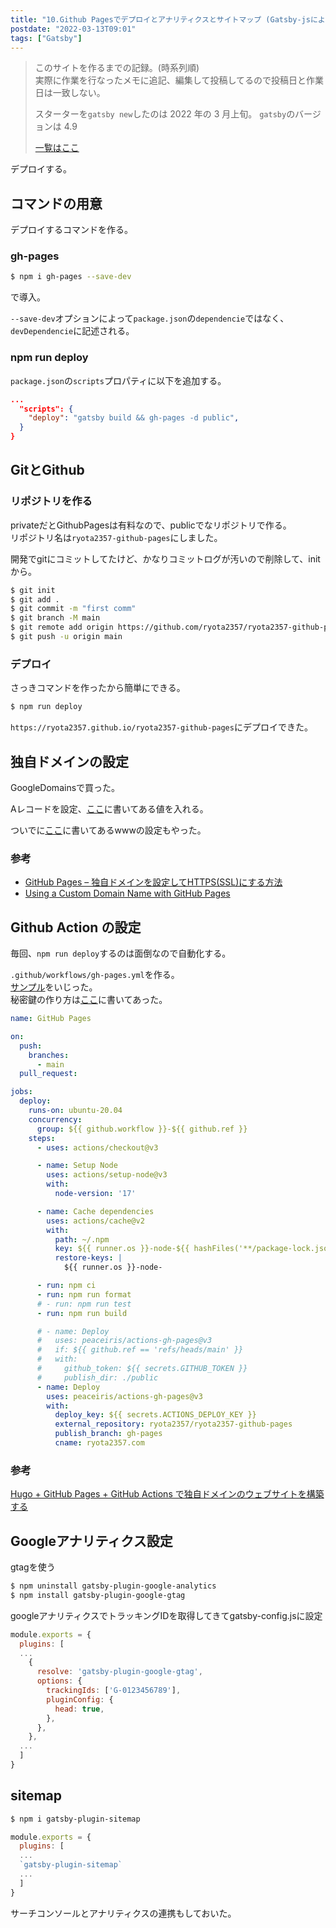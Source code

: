 ```yaml
---
title: "10.Github Pagesでデプロイとアナリティクスとサイトマップ (Gatsby-jsによるサイト構築記録)"
postdate: "2022-03-13T09:01"
tags: ["Gatsby"]
---
```


> このサイトを作るまでの記録。(時系列順)  
> 実際に作業を行なったメモに追記、編集して投稿してるので投稿日と作業日は一致しない。
>
> スターターを`gatsby new`したのは 2022 年の 3 月上旬。
> `gatsby`のバージョンは 4.9
>
> [一覧はここ](../gatsby-site-create-log0/)

デプロイする。

## コマンドの用意

デプロイするコマンドを作る。

### gh-pages

```sh
$ npm i gh-pages --save-dev
```

で導入。

`--save-dev`オプションによって`package.json`の`dependencie`ではなく、`devDependencie`に記述される。

### npm run deploy

`package.json`の`scripts`プロパティに以下を追加する。

```json
...
  "scripts": {
    "deploy": "gatsby build && gh-pages -d public",
  }
}
```

## GitとGithub

### リポジトリを作る

privateだとGithubPagesは有料なので、publicでなリポジトリで作る。  
リポジトリ名は`ryota2357-github-pages`にしました。

開発でgitにコミットしてたけど、かなりコミットログが汚いので削除して、initから。

```sh
$ git init
$ git add .
$ git commit -m "first comm"
$ git branch -M main
$ git remote add origin https://github.com/ryota2357/ryota2357-github-pages.git
$ git push -u origin main
```

### デプロイ

さっきコマンドを作ったから簡単にできる。

```sh
$ npm run deploy
```

`https://ryota2357.github.io/ryota2357-github-pages`にデプロイできた。

## 独自ドメインの設定

GoogleDomainsで買った。

Aレコードを設定、[ここ](https://docs.github.com/ja/pages/configuring-a-custom-domain-for-your-github-pages-site/managing-a-custom-domain-for-your-github-pages-site#configuring-an-apex-domain)に書いてある値を入れる。

ついでに[ここ](https://docs.github.com/ja/pages/configuring-a-custom-domain-for-your-github-pages-site/managing-a-custom-domain-for-your-github-pages-site#configuring-an-apex-domain-and-the-www-subdomain-variant)に書いてあるwwwの設定もやった。

### 参考

- [GitHub Pages – 独自ドメインを設定してHTTPS(SSL)にする方法](https://howpon.com/7674)
- [Using a Custom Domain Name with GitHub Pages](https://medium.com/@isphinxs/using-a-custom-domain-name-with-github-pages-c9cdc2084d54)

## Github Action の設定

毎回、`npm run deploy`するのは面倒なので自動化する。

`.github/workflows/gh-pages.yml`を作る。  
[サンプル](https://github.com/peaceiris/actions-gh-pages#%EF%B8%8F-gatsby)をいじった。  
秘密鍵の作り方は[ここ](https://github.com/peaceiris/actions-gh-pages#%EF%B8%8F-create-ssh-deploy-key)に書いてあった。

```yml
name: GitHub Pages

on:
  push:
    branches:
      - main
  pull_request:

jobs:
  deploy:
    runs-on: ubuntu-20.04
    concurrency:
      group: ${{ github.workflow }}-${{ github.ref }}
    steps:
      - uses: actions/checkout@v3

      - name: Setup Node
        uses: actions/setup-node@v3
        with:
          node-version: '17'

      - name: Cache dependencies
        uses: actions/cache@v2
        with:
          path: ~/.npm
          key: ${{ runner.os }}-node-${{ hashFiles('**/package-lock.json') }}
          restore-keys: |
            ${{ runner.os }}-node-

      - run: npm ci
      - run: npm run format
      # - run: npm run test
      - run: npm run build

      # - name: Deploy
      #   uses: peaceiris/actions-gh-pages@v3
      #   if: ${{ github.ref == 'refs/heads/main' }}
      #   with:
      #     github_token: ${{ secrets.GITHUB_TOKEN }}
      #     publish_dir: ./public
      - name: Deploy
        uses: peaceiris/actions-gh-pages@v3
        with:
          deploy_key: ${{ secrets.ACTIONS_DEPLOY_KEY }}
          external_repository: ryota2357/ryota2357-github-pages
          publish_branch: gh-pages
          cname: ryota2357.com
```

### 参考

[Hugo + GitHub Pages + GitHub Actions で独自ドメインのウェブサイトを構築する](https://zenn.dev/nikaera/articles/hugo-github-actions-for-github-pages)

## Googleアナリティクス設定

gtagを使う

```sh
$ npm uninstall gatsby-plugin-google-analytics
$ npm install gatsby-plugin-google-gtag
```

googleアナリティクスでトラッキングIDを取得してきてgatsby-config.jsに設定

```js
module.exports = {
  plugins: [
  ...
    {
      resolve: 'gatsby-plugin-google-gtag',
      options: {
        trackingIds: ['G-0123456789'],
        pluginConfig: {
          head: true,
        },
      },
    },
  ...
  ]
}
```

## sitemap

```sh
$ npm i gatsby-plugin-sitemap
```

```js
module.exports = {
  plugins: [
  ...
  `gatsby-plugin-sitemap`
  ...
  ]
}
```

サーチコンソールとアナリティクスの連携もしておいた。
